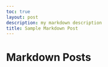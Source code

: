 ```yaml
---
toc: true
layout: post
description: my markdown description
title: Sample Markdown Post
---
```

# Markdown Posts
